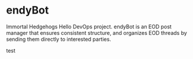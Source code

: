 # endyBot
Immortal Hedgehogs Hello DevOps project. endyBot is an EOD post manager that ensures consistent structure, and organizes EOD threads by sending them directly to interested parties.

test
